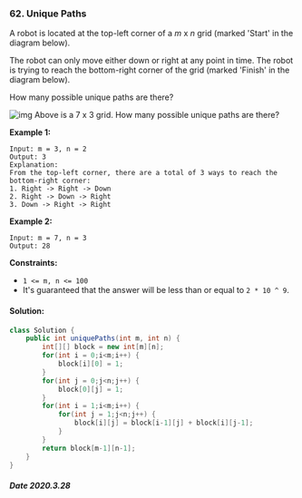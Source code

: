 ### 62. Unique Paths

A robot is located at the top-left corner of a *m* x *n* grid (marked 'Start' in the diagram below).

The robot can only move either down or right at any point in time. The robot is trying to reach the bottom-right corner of the grid (marked 'Finish' in the diagram below).

How many possible unique paths are there?

![img](https://assets.leetcode.com/uploads/2018/10/22/robot_maze.png)
Above is a 7 x 3 grid. How many possible unique paths are there?

 

**Example 1:**

```
Input: m = 3, n = 2
Output: 3
Explanation:
From the top-left corner, there are a total of 3 ways to reach the bottom-right corner:
1. Right -> Right -> Down
2. Right -> Down -> Right
3. Down -> Right -> Right
```

**Example 2:**

```
Input: m = 7, n = 3
Output: 28
```

 

**Constraints:**

- `1 <= m, n <= 100`
- It's guaranteed that the answer will be less than or equal to `2 * 10 ^ 9`.

#### Solution:

```java
class Solution {
    public int uniquePaths(int m, int n) {
        int[][] block = new int[m][n];
        for(int i = 0;i<m;i++) {
            block[i][0] = 1;
        }
        for(int j = 0;j<n;j++) {
            block[0][j] = 1;
        }
        for(int i = 1;i<m;i++) {
            for(int j = 1;j<n;j++) {
                block[i][j] = block[i-1][j] + block[i][j-1];
            }
        }
        return block[m-1][n-1];
    }
}
```

##### Date 2020.3.28